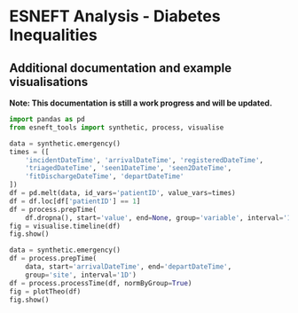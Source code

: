 # ESNEFT Analysis - Diabetes Inequalities

## Additional documentation and example visualisations

**Note: This documentation is still a work progress and will be updated.**


```python
import pandas as pd
from esneft_tools import synthetic, process, visualise

data = synthetic.emergency()
times = ([
    'incidentDateTime', 'arrivalDateTime', 'registeredDateTime',
    'triagedDateTime', 'seen1DateTime', 'seen2DateTime',
    'fitDischargeDateTime', 'departDateTime'
])
df = pd.melt(data, id_vars='patientID', value_vars=times)
df = df.loc[df['patientID'] == 1]
df = process.prepTime(
    df.dropna(), start='value', end=None, group='variable', interval='1h')
fig = visualise.timeline(df)
fig.show()
```



```python
data = synthetic.emergency()
df = process.prepTime(
    data, start='arrivalDateTime', end='departDateTime',
    group='site', interval='1D')
df = process.processTime(df, normByGroup=True)
fig = plotTheo(df)
fig.show()
```
